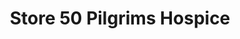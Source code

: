 ---
title: "Store 50 Pilgrims Hospice"
url: /canterbury/store-50-pilgrims-hospice/
shop: Gebrauchtwaren
---